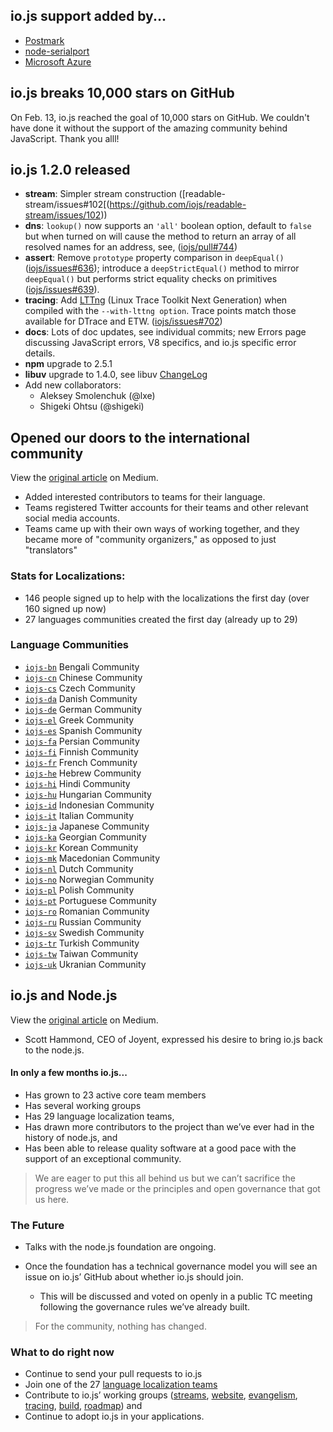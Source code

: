 ## io.js support added by... 
* [Postmark](http://blog.postmarkapp.com/post/110829734198/its-official-were-getting-cozy-with-node-js) 
* [node-serialport](https://github.com/voodootikigod/node-serialport/issues/439)
* [Microsoft Azure](http://azure.microsoft.com/en-us/documentation/articles/web-sites-nodejs-iojs/)

## io.js breaks 10,000 stars on GitHub
On Feb. 13, io.js reached the goal of 10,000 stars on GitHub. We couldn't have done it without the support of the amazing community behind JavaScript. Thank you alll!

## io.js 1.2.0 released
* **stream**: Simpler stream construction ([readable-stream/issues#102[(https://github.com/iojs/readable-stream/issues/102))
* **dns**: `lookup()` now supports an `'all'` boolean option, default to `false` but when turned on will cause the method to return an array of all resolved names for an address, see, ([iojs/pull#744](https://github.com/iojs/io.js/pull/744))
* **assert**: Remove `prototype` property comparison in `deepEqual()` ([iojs/issues#636](https://github.com/iojs/io.js/pull/636)); introduce a `deepStrictEqual()` method to mirror `deepEqual()` but performs strict equality checks on primitives ([iojs/issues#639](https://github.com/iojs/io.js/pull/639)).
* **tracing**: Add [LTTng](http://lttng.org/) (Linux Trace Toolkit Next Generation) when compiled with the `--with-lttng option`. Trace points match those available for DTrace and ETW. ([iojs/issues#702](https://github.com/iojs/io.js/pull/702))
* **docs**: Lots of doc updates, see individual commits; new Errors page discussing JavaScript errors, V8 specifics, and io.js specific error details.
* **npm** upgrade to 2.5.1
* **libuv** upgrade to 1.4.0, see libuv [ChangeLog](https://github.com/libuv/libuv/blob/v1.x/ChangeLog)
* Add new collaborators: 
  * Aleksey Smolenchuk (@lxe)
  * Shigeki Ohtsu (@shigeki)

## Opened our doors to the international community
View the [original article](https://medium.com/@mikeal/how-io-js-built-a-146-person-27-language-localization-effort-in-one-day-65e5b1c49a62) on Medium.
* Added interested contributors to teams for their language.
* Teams registered Twitter accounts for their teams and other relevant social media accounts.
* Teams came up with their own ways of working together, and they became more of "community organizers," as opposed to just "translators"

### Stats for Localizations: 

* 146 people signed up to help with the localizations the first day (over 160 signed up now)
* 27 languages communities created the first day (already up to 29)

### Language Communities

* [`iojs-bn`](https://github.com/iojs/iojs-bn) Bengali Community
* [`iojs-cn`](https://github.com/iojs/iojs-cn) Chinese Community 
* [`iojs-cs`](https://github.com/iojs/iojs-cs) Czech Community 
* [`iojs-da`](https://github.com/iojs/iojs-da) Danish Community 
* [`iojs-de`](https://github.com/iojs/iojs-de) German Community
* [`iojs-el`](https://github.com/iojs/iojs-el) Greek Community
* [`iojs-es`](https://github.com/iojs/iojs-es) Spanish Community
* [`iojs-fa`](https://github.com/iojs/iojs-fa) Persian Community 
* [`iojs-fi`](https://github.com/iojs/iojs-fi) Finnish Community
* [`iojs-fr`](https://github.com/iojs/iojs-fr) French Community
* [`iojs-he`](https://github.com/iojs/iojs-he) Hebrew Community
* [`iojs-hi`](https://github.com/iojs/iojs-hi) Hindi Community 
* [`iojs-hu`](https://github.com/iojs/iojs-hu) Hungarian Community
* [`iojs-id`](https://github.com/iojs/iojs-id) Indonesian Community
* [`iojs-it`](https://github.com/iojs/iojs-it) Italian Community
* [`iojs-ja`](https://github.com/iojs/iojs-ja) Japanese Community
* [`iojs-ka`](https://github.com/iojs/iojs-ka) Georgian Community
* [`iojs-kr`](https://github.com/iojs/iojs-kr) Korean Community
* [`iojs-mk`](https://github.com/iojs/iojs-mk) Macedonian Community
* [`iojs-nl`](https://github.com/iojs/iojs-nl) Dutch Community
* [`iojs-no`](https://github.com/iojs/iojs-no) Norwegian Community
* [`iojs-pl`](https://github.com/iojs/iojs-pl) Polish Community
* [`iojs-pt`](https://github.com/iojs/iojs-pt) Portuguese Community
* [`iojs-ro`](https://github.com/iojs/iojs-ro) Romanian Community
* [`iojs-ru`](https://github.com/iojs/iojs-ru) Russian Community
* [`iojs-sv`](https://github.com/iojs/iojs-sv) Swedish Community
* [`iojs-tr`](https://github.com/iojs/iojs-tr) Turkish Community
* [`iojs-tw`](https://github.com/iojs/iojs-tw) Taiwan Community
* [`iojs-uk`](https://github.com/iojs/iojs-uk) Ukranian Community

## io.js and Node.js
View the [original article](https://medium.com/@iojs/io-js-and-a-node-js-foundation-4e14699fb7be) on Medium.
* Scott Hammond, CEO of Joyent, expressed his desire to bring io.js back to the node.js.

#### In only a few months io.js... 
* Has grown to 23 active core team members
* Has several working groups
* Has 29 language localization teams,
* Has drawn more contributors to the project than we’ve ever had in the history of node.js, and
* Has been able to release quality software at a good pace with the support of an exceptional community.

> We are eager to put this all behind us but we can’t sacrifice the progress we’ve made or the principles and open governance that got us here.

### The Future
* Talks with the node.js foundation are ongoing.
* Once the foundation has a technical governance model you will see an issue on io.js’ GitHub about whether io.js should join.

  * This will be discussed and voted on openly in a public TC meeting following the governance rules we’ve already built.

> For the community, nothing has changed.

### What to do right now
* Continue to send your pull requests to io.js
* Join one of the 27 [language localization teams](https://github.com/iojs/website/issues/125)
* Contribute to io.js’ working groups ([streams](https://github.com/iojs/readable-stream), [website](https://github.com/iojs/website), [evangelism](https://github.com/iojs/website/labels/evangelism), [tracing](https://github.com/iojs/tracing-wg), [build](https://github.com/iojs/build), [roadmap](https://github.com/iojs/roadmap)) and
* Continue to adopt io.js in your applications.